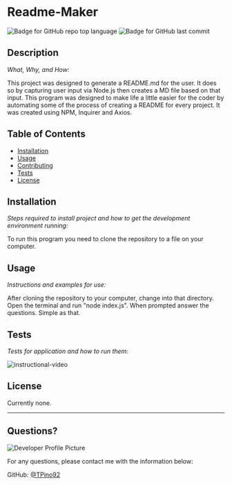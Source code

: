 # Readme-Maker  
  ![Badge for GitHub repo top language](https://img.shields.io/github/languages/top/Tpino92/Readme-Maker?style=flat&logo=appveyor) ![Badge for GitHub last commit](https://img.shields.io/github/last-commit/Tpino92/Readme-Maker?style=flat&logo=appveyor)
  
  
  ## Description 
  
  *What, Why, and How:* 
  
  This project was designed to generate a README.md for the user. It does so by capturing user input via Node.js then creates a MD file based on that input. This program was designed to make life a little easier for the coder by automating some of the process of creating a README for every project. It was created using NPM, Inquirer and Axios.  

  ## Table of Contents
  * [Installation](#installation)
  * [Usage](#usage)
  * [Contributing](#contributing)
  * [Tests](#tests)
  * [License](#license)
  
  ## Installation
  
  *Steps required to install project and how to get the development environment running:*
  
  To run this program you need to clone the repository to a file on your computer.
  
  ## Usage 
  
  *Instructions and examples for use:*
  
  After cloning the repository to your computer, change into that directory. Open the terminal and run "node index.js". When prompted answer the questions. Simple as that.
  
  ## Tests
  
  *Tests for application and how to run them:*
  
  ![instructional-video](images/readme-gif.gif)
  
  ## License
  
  Currently none.
  
  ---
  
  ## Questions?
  
  ![Developer Profile Picture](https://avatars1.githubusercontent.com/u/67513132?v=4) 
  
  For any questions, please contact me with the information below:
 
  GitHub: [@TPino92](https://api.github.com/users/TPino92)